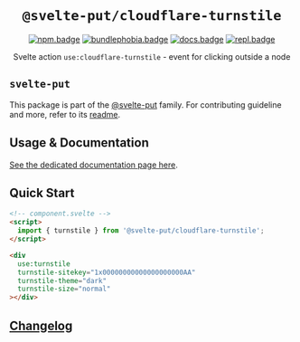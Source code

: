 <div align="center">

# `@svelte-put/cloudflare-turnstile`

[![npm.badge]][npm] [![bundlephobia.badge]][bundlephobia] [![docs.badge]][docs] [![repl.badge]][repl]

Svelte action `use:cloudflare-turnstile` - event for clicking outside a node

</div>

## `svelte-put`

This package is part of the [@svelte-put][github.monorepo] family. For contributing guideline and more, refer to its [readme][github.monorepo].

## Usage & Documentation

[See the dedicated documentation page here][docs].

## Quick Start

```html
<!-- component.svelte -->
<script>
  import { turnstile } from '@svelte-put/cloudflare-turnstile';
</script>

<div
  use:turnstile
  turnstile-sitekey="1x00000000000000000000AA"
  turnstile-theme="dark"
  turnstile-size="normal"
></div>
```

## [Changelog][github.changelog]

<!-- github specifics -->

[github.monorepo]: https://github.com/vnphanquang/svelte-put
[github.changelog]: https://github.com/vnphanquang/svelte-put/blob/next/packages/cloudflare-turnstile/CHANGELOG.md
[github.issues]: https://github.com/vnphanquang/svelte-put/issues?q=

<!-- heading badge -->

[npm.badge]: https://img.shields.io/npm/v/@svelte-put/cloudflare-turnstile
[npm]: https://www.npmjs.com/package/@svelte-put/cloudflare-turnstile
[bundlephobia.badge]: https://img.shields.io/bundlephobia/minzip/@svelte-put/cloudflare-turnstile?label=minzipped
[bundlephobia]: https://bundlephobia.com/package/@svelte-put/cloudflare-turnstile
[repl]: https://svelte.dev/repl/9e5f9ee41c2c45aa8523993e357f6e78
[repl.badge]: https://img.shields.io/static/v1?label=&message=Svelte+REPL&logo=svelte&logoColor=fff&color=ff3e00
[docs]: https://svelte-put.vnphanquang.com/docs/cloudflare-turnstile
[docs.badge]: https://img.shields.io/badge/-Docs%20Site-blue

